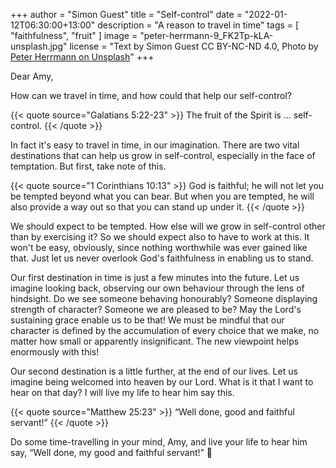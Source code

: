 +++
author = "Simon Guest"
title = "Self-control"
date = "2022-01-12T06:30:00+13:00"
description = "A reason to travel in time"
tags = [ "faithfulness", "fruit" ]
image = "peter-herrmann-9_FK2Tp-kLA-unsplash.jpg"
license = "Text by Simon Guest CC BY-NC-ND 4.0, Photo by [Peter Herrmann on Unsplash](https://unsplash.com/photos/9_FK2Tp-kLA)"
+++

Dear Amy,

How can we travel in time, and how could that help our self-control?

{{< quote source="Galatians 5:22-23" >}}
The fruit of the Spirit is ... self-control.
{{< /quote >}}

In fact it's easy to travel in time, in our imagination. There are two vital destinations that can help us grow in self-control, especially in the face of temptation. But first, take note of this.

{{< quote source="1 Corinthians 10:13" >}}
God is faithful; he will not let you be tempted beyond what you can bear. But when you are tempted, he will also provide a way out so that you can stand up under it.
{{< /quote >}}

We should expect to be tempted. How else will we grow in self-control other than by exercising it? So we should expect also to have to work at this. It won't be easy, obviously, since nothing worthwhile was ever gained like that. Just let us never overlook God's faithfulness in enabling us to stand.

Our first destination in time is just a few minutes into the future. Let us imagine looking back, observing our own behaviour through the lens of hindsight. Do we see someone behaving honourably? Someone displaying strength of character? Someone we are pleased to be? May the Lord's sustaining grace enable us to be that! We must be mindful that our character is defined by the accumulation of every choice that we make, no matter how small or apparently insignificant. The new viewpoint helps enormously with this!

Our second destination is a little further, at the end of our lives. Let us imagine being welcomed into heaven by our Lord. What is it that I want to hear on that day? I will live my life to hear him say this.

{{< quote source="Matthew 25:23" >}}
“Well done, good and faithful servant!”
{{< /quote >}}

Do some time-travelling in your mind, Amy, and live your life to hear him say, “Well done, my good and faithful servant!” 🙏
